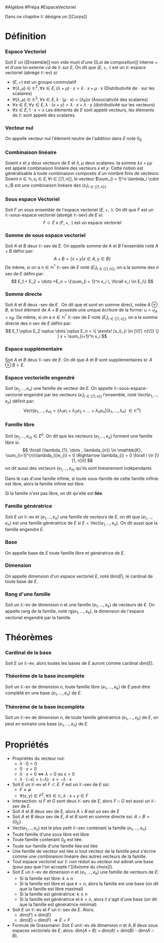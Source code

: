 #Algèbre #Prépa #EspaceVectoriel

Dans ce chapitre $\mathbb{K}$ désigne un [[Corps]]
# Définition

### Espace Vectoriel

Soit $E$ un [[Ensemble]] non vide muni d'une [[Loi de composition]] interne $+$ et d'une loi externe $cd$ de $\mathbb{K}$ sur $E$, On dit que $(E, +, \cdot)$ est un $\mathbb{K}$-espace vectoriel (abrégé $\mathbb{K}$-ev) si:
- $(E, +)$ est un groupe commutatif
- $\forall (\lambda, \mu) \in \mathbb{K}^2, \forall x \in E, (\lambda + \mu) \cdot x = \lambda \cdot x + \mu \cdot x$ (Distributivité de $\cdot$ sur les scalaires)
- $\forall (\lambda, \mu) \in \mathbb{K}^2, \forall x \in E, \lambda \cdot (\mu \cdot x) = (\lambda \mu)x$ (Associativité des scalaires)
- $\forall x \in E, \forall y \in E, \lambda\cdot (x + y) = \lambda\cdot x + \lambda \cdot y$ (distributivité sur les vecteurs)
- $\forall x \in E, 1\cdot x = x$
Les éléments de $E$ sont appelé vecteurs, les éléments de $\mathbb{K}$ sont appelé des scalaires.
### Vecteur nul

On appelle vecteur nul l'élément neutre de l'addition dans $E$ noté $0_E$
### Combinaison linéaire

Soient $x$ et $y$ deux vecteurs de $E$ et $\lambda, \mu$ deux scalaires. la somme $\lambda x + \mu y$ est appelé combinaison linéaire des vecteurs $x$ et $y$. Cette notion est généralisable à toute combinaison composés d'un nombre finis de vecteurs: Soient $n \in \mathbb{N}, x_i \in E, \forall i \in [\![1, n]\!]$, le vecteur $\sum_{i = 1}^n \lambda_i \cdot x_i$ est une combinaison linéaire des $(x_i)_{i \in [\![1, n]\!]}$.
### Sous espace Vectoriel

Soit $F$ un sous ensemble de l'espace vectoriel $(E, +, \cdot)$. On dit que $F$ est un $\mathbb{K}$-sous-espace vectoriel (abrégé $\mathbb{K}$-sev) de $E$ si:
$$
F \subset E \, \land \, (F, +, \cdot) \text{ est un espace vectoriel}
$$
### Somme de sous espace vectoriel

Soit $A$ et $B$ deux $\mathbb{K}$-sev de $E$. On appelle somme de $A$ et $B$ l'ensemble noté $A+B$ défini par:
$$
A + B = \{x + y | x \in A, y \in B\}
$$
De même, si on a $n \in \mathbb{N}^*$ $\mathbb{K}$-sev de $E$ noté $(E_i)_{i \in [\![1, n]\!]}$, on a la somme des $n$ sev de $E$ défini par:
$$
E_1 + E_2 + \dots +E_n = \{\sum_{i = 1}^n x_i \, \forall x_i \in  E_i\}
$$
### Somme directe

Soit $A$ et $B$ deux -sev de $E$ . On dit que  et  sont en somme direct, notée $A \oplus B$, si tout élément de $A + B$ possède une unique écriture de la forme: $u = u_A + u_B$:
De même, si on a $n \in \mathbb{N}^*$ $\mathbb{K}$-sev de $E$ noté $(E_i)_{i \in [\![1, n]\!]}$, on a la somme directe des $n$ sev de $E$ défini par:
$$
E_1 \oplus E_2 \oplus \dots \oplus E_n = \{ \exists! (x_i)_{i \in [\![1, n]\!]} \} | x = \sum_{i=1}^n x_i
$$
### Espace supplémentaire

Soit $A$ et $B$ deux $\mathbb{K}$-sev de $E$. On dit que $A$ et $B$ sont supplémentaires si: $A \oplus B = E$.
### Espace vectorielle engendré

Soit $(e_{1,} \dots, e_n)$ une famille de vecteur de $E$. On appelle $\mathbb{K}$-sous-espace-vectoriel engendré par les vecteurs $(e_i)_{i \in [\![1, n]\!]}$ l'ensemble, noté Vect$(e_{1,}\dots, e_n)$ définit par:
$$
\text{Vect}(e_{1},\dots, e_{n)}= \{\lambda_{1}e_{1} + \lambda_2e_{2}+ \dots + \lambda_n e_{n} | (\lambda_{1}, \dots, \lambda_{n})\ \in \mathbb{K}^n\}
$$
### Famille libre

Soit $(e_{1,} \dots, e_{n)} \in E^{n}$. On dit que les vecteurs $(e_{1,} \dots, e_n)$ forment une famille libre si:
$$
\forall (\lambda_{1}, \dots , \lambda_{n}) \in \mathbb{K}, \sum_{i=1}^{n}\lambda_{i}e_{i} = 0 \Rightarrow \lambda_{i} = 0 \forall i \in [\![1, n]\!]
$$
on dit aussi des vecteurs $(e_{1,} \dots, e_{n)}$ qu'ils sont linéairement indépendants

Dans le cas d'une famille infinie, si toute sous-famille de cette famille infinie est libre, alors la famille infinie est libre.

Si la famille n'est pas libre, on dit qu'elle est **liée**.
### Famille génératrice

Soit $E$ un $\mathbb{K}$-ev et $(e_{1,} \dots, e_n)$ une famille de vecteurs de $E$. on dit que $(e_{1,} \dots, e_n)$ est une famille génératrice de $E$ si $E = \text{Vect}(e_{1,} \dots, e_n)$. On dit aussi que la famille engendre $E$.
### Base

On appelle base de $E$ toute famille libre et génératrice de $E$.

### Dimension

On appelle dimension d'un espace vectoriel $E$, noté dim($E$), le cardinal de toute base de $E$.
### Rang d'une famille

Soit  un $\mathbb{K}$-ev de dimension $n$ et une famille $(e_{1}, \dots , e_{k})$ de vecteurs de $E$. On appelle rang de la famille, noté $\text{rg}(e_{1}, \dots, e_{k})$, la dimension de l'espace vectoriel engendré par la famille.
# Théorèmes

### Cardinal de la base

Soit $E$ un $\mathbb{K}$-ev, alors toutes les bases de $E$ auront comme cardinal dim($E$).
### Théorème de la base incomplète

Soit  un $\mathbb{K}$-ev de dimension $n$, toute famille libre $(e_{1}, \dots , e_{k})$ de $E$ peut-être complété en une base $(e_{1}, \dots , e_{n})$ de $E$.
### Théorème de la base incomplète

Soit  un $\mathbb{K}$-ev de dimension $n$, de toute famille génératrice $(e_{1}, \dots , e_{k})$ de $E$, on peut en extraire une base $(e_{1}, \dots , e_{n})$ de $E$.
# Propriétés

- Propriétés du vecteur nul:
	- $\lambda \cdot 0 = 0$
	- $0 \cdot x = 0$
	- $\lambda \cdot x = 0 \Leftrightarrow \lambda = 0 \text{ ou } x = 0$
	- $\lambda \cdot (-x) = (-\lambda) \cdot x = - \lambda \cdot x$
- Soit $E$ un $\mathbb{K}$-ev et $F \subset E$. $F$ est un $\mathbb{K}$-sev de $E$ ssi:
	- $F \neq \emptyset$
	- $\forall (x, y) \in F^2, \forall \lambda \in \mathbb{K}, \lambda \cdot x + y \in F$
- Intersection: si $F$ et $G$ sont deux $\mathbb{K}$-sev de $E$, alors $F \cap G$ est aussi un $\mathbb{K}$-sev de $E$.
- Soit $A$ et $B$ deux sev de $E$, alors $A + B$ est un sev de $E$
- Soit $A$ et $B$ deux sev de $E$, $A$ et $B$ sont en somme directe ssi: $A \cap B = \{0_E\}$
- Vect$(e_{1,}\dots, e_n)$ est le plus petit $\mathbb{K}$-sev contenant la famille $(e_{1},\dots, e_n)$.
- Toute famille d'une sous libre est libre
- Toute famille contenant $0_{E}$ est liée.
- Toute sur-famille d'une famille liée est liée
- Une famille de vecteur est liée si tout vecteur de la famille peut s'écrire comme une combinaison linéaire des autres vecteurs de la famille.
- Tout espace vectoriel sur $\mathbb{K}$ non réduit au vecteur nul admet une base (pour peu que l'on accepte l'[[Axiome du choix]]).
- Soit $E$ un $\mathbb{K}$-ev de dimension $n$ et $(e_{1}, \dots , e_{k})$ une famille de vecteurs de $E$:
	- Si la famille est libre: $k \leqslant n$
	- Si la famille est libre et que $k = n$, alors la famille est une base (on dit que la famille est libre maximal)
	- Si la famille est génératrice: $k \geqslant n$
	- Si la famille est génératrice et $k = n$, alors il s'agit d'une base (on dit que la famille est génératrice minimal)
- Soit $E$ un $\mathbb{K}$-ev et $F$ un $\mathbb{K}$-sev de $E$. Alors:
	- dim($F$) $\leqslant$ dim($E$)
	- dim($E$) = dim($F$) $\Rightarrow E = F$
- Formule de Grassmann: Soit $E$ un$\mathbb{K}$-ev de dimension $n$ et $A, B$ deux sous espaces vectoriels de $E$, alors: dim($A + B$) = dim($A$) + dim($B$) - dim($A \cap B$).